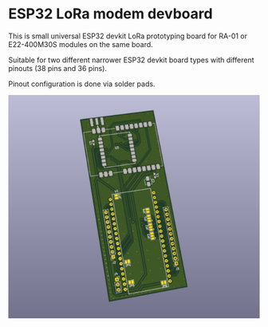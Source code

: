 
# ESP32 LoRa modem devboard

This is small universal ESP32 devkit LoRa prototyping board for RA-01 or E22-400M30S modules on the same board. 

Suitable for two different narrower ESP32 devkit board types with different pinouts (38 pins and 36 pins). 

Pinout configuration is done via solder pads.

![Board](../images/board.png)
